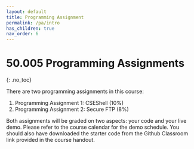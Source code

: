 ```yaml
---
layout: default
title: Programming Assignment
permalink: /pa/intro
has_children: true
nav_order: 6
---
```


# 50.005 Programming Assignments
{: .no_toc}

There are two programming assignments in this course:
1. Programming Assignment 1: CSEShell (10%)
2. Programming Assignment 2: Secure FTP (8%)

Both assignments will be graded on two aspects: your code and your live demo. Please refer to the course calendar for the demo schedule. You should also have downloaded the starter code from the Github Classroom link provided in the course handout.

